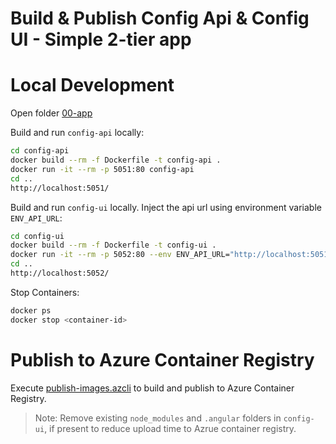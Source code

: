 # Build & Publish Config Api & Config UI - Simple 2-tier app

# Local Development

Open folder [00-app](/demos/00-app/)

Build and run `config-api` locally:

```bash
cd config-api
docker build --rm -f Dockerfile -t config-api .
docker run -it --rm -p 5051:80 config-api
cd ..
http://localhost:5051/
```

Build and run `config-ui` locally. Inject the api url using environment variable `ENV_API_URL`:

```bash
cd config-ui
docker build --rm -f Dockerfile -t config-ui .  
docker run -it --rm -p 5052:80 --env ENV_API_URL="http://localhost:5051"  config-ui
cd ..
http://localhost:5052/
```

Stop Containers:

```bash
docker ps
docker stop <container-id>
```

# Publish to Azure Container Registry

Execute [publish-images.azcli](/demos/03-containers/02-publish/publish-images.azcli) to build and publish to Azure Container Registry.

>Note: Remove existing `node_modules` and `.angular` folders in `config-ui`, if present to reduce upload time to Azrue container registry.
